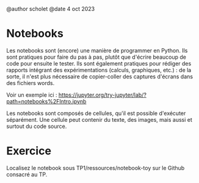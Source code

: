 @author scholet @date 4 oct 2023

# Notebooks

Les notebooks sont (encore) une manière de programmer en Python. Ils sont pratiques pour faire du pas à pas, plutôt que d'écrire beaucoup de code pour ensuite le tester. Ils sont également pratiques pour rédiger des rapports intégrant des expérimentations (calculs, graphiques, etc.) : de la sorte, il n'est plus nécessaire de copier-coller des captures d'écrans dans des fichiers words.

Voir un exemple ici : https://jupyter.org/try-jupyter/lab/?path=notebooks%2FIntro.ipynb

Les notebooks sont composés de cellules, qu'il est possible d'exécuter séparément. Une cellule peut contenir du texte, des images, mais aussi et surtout du code source.

# Exercice

Localisez le notebook sous TP1/ressources/notebook-toy sur le Github consacré au TP.
